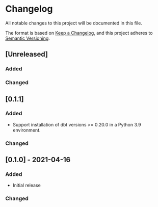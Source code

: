 # Changelog

All notable changes to this project will be documented in this file.

The format is based on [Keep a Changelog](https://keepachangelog.com/en/1.0.0/),
and this project adheres to [Semantic Versioning](https://semver.org/spec/v2.0.0.html).

## [Unreleased]

### Added

### Changed

## [0.1.1]

### Added

- Support installation of dbt versions >= 0.20.0 in a Python 3.9 environment.

### Changed

## [0.1.0] - 2021-04-16

### Added

- Initial release

### Changed
